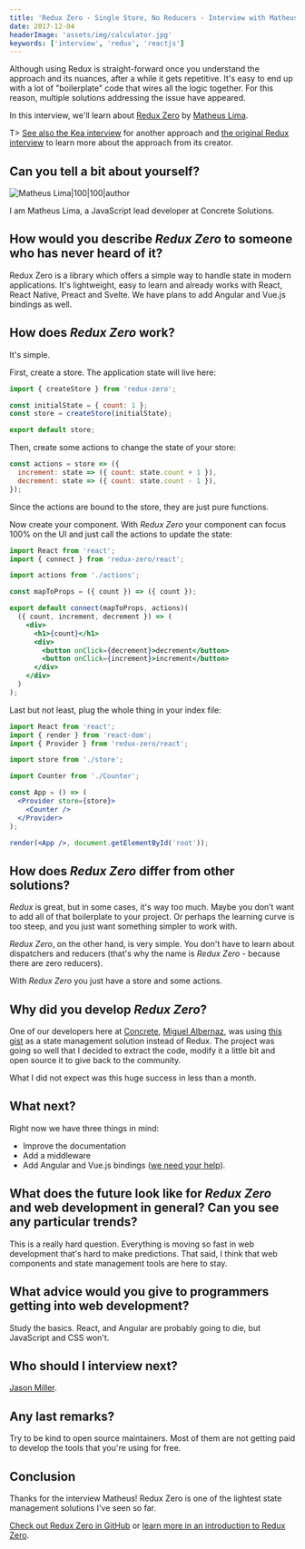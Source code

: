 ```yaml
---
title: 'Redux Zero - Single Store, No Reducers - Interview with Matheus Lima'
date: 2017-12-04
headerImage: 'assets/img/calculator.jpg'
keywords: ['interview', 'redux', 'reactjs']
---
```


Although using Redux is straight-forward once you understand the approach and its nuances, after a while it gets repetitive. It's easy to end up with a lot of "boilerplate" code that wires all the logic together. For this reason, multiple solutions addressing the issue have appeared.

In this interview, we'll learn about [Redux Zero](https://github.com/concretesolutions/redux-zero) by [Matheus Lima](https://twitter.com/matheusml).

T> [See also the Kea interview](/blog/kea-interview/) for another approach and [the original Redux interview](/blog/redux-interview) to learn more about the approach from its creator.

## Can you tell a bit about yourself?

![Matheus Lima|100|100|author](assets/img/interviews/matheus.jpg)

I am Matheus Lima, a JavaScript lead developer at Concrete Solutions.

## How would you describe _Redux Zero_ to someone who has never heard of it?

Redux Zero is a library which offers a simple way to handle state in modern applications. It's lightweight, easy to learn and already works with React, React Native, Preact and Svelte. We have plans to add Angular and Vue.js bindings as well.

## How does _Redux Zero_ work?

It's simple.

First, create a store. The application state will live here:

```javascript
import { createStore } from 'redux-zero';

const initialState = { count: 1 };
const store = createStore(initialState);

export default store;
```

Then, create some actions to change the state of your store:

```javascript
const actions = store => ({
  increment: state => ({ count: state.count + 1 }),
  decrement: state => ({ count: state.count - 1 }),
});
```

Since the actions are bound to the store, they are just pure functions.

Now create your component. With _Redux Zero_ your component can focus 100% on the UI and just call the actions to update the state:

```jsx
import React from 'react';
import { connect } from 'redux-zero/react';

import actions from './actions';

const mapToProps = ({ count }) => ({ count });

export default connect(mapToProps, actions)(
  ({ count, increment, decrement }) => (
    <div>
      <h1>{count}</h1>
      <div>
        <button onClick={decrement}>decrement</button>
        <button onClick={increment}>increment</button>
      </div>
    </div>
  )
);
```

Last but not least, plug the whole thing in your index file:

```jsx
import React from 'react';
import { render } from 'react-dom';
import { Provider } from 'redux-zero/react';

import store from './store';

import Counter from './Counter';

const App = () => (
  <Provider store={store}>
    <Counter />
  </Provider>
);

render(<App />, document.getElementById('root'));
```

## How does _Redux Zero_ differ from other solutions?

_Redux_ is great, but in some cases, it's way too much. Maybe you don’t want to add all of that boilerplate to your project. Or perhaps the learning curve is too steep, and you just want something simpler to work with.

_Redux Zero_, on the other hand, is very simple. You don't have to learn about dispatchers and reducers (that's why the name is _Redux Zero_ - because there are zero reducers).

With _Redux Zero_ you just have a store and some actions.

## Why did you develop _Redux Zero_?

One of our developers here at [Concrete](https://concrete.com.br/), [Miguel Albernaz](https://twitter.com/miguel_albernaz), was using [this gist](https://gist.github.com/developit/55c48d294abab13a146eac236bae3219) as a state management solution instead of Redux. The project was going so well that I decided to extract the code, modify it a little bit and open source it to give back to the community.

What I did not expect was this huge success in less than a month.

## What next?

Right now we have three things in mind:

* Improve the documentation
* Add a middleware
* Add Angular and Vue.js bindings ([we need your help](https://github.com/concretesolutions/redux-zero/issues)).

## What does the future look like for _Redux Zero_ and web development in general? Can you see any particular trends?

This is a really hard question. Everything is moving so fast in web development that's hard to make predictions. That said, I think that web components and state management tools are here to stay.

## What advice would you give to programmers getting into web development?

Study the basics. React, and Angular are probably going to die, but JavaScript and CSS won't.

## Who should I interview next?

[Jason Miller](https://twitter.com/_developit).

## Any last remarks?

Try to be kind to open source maintainers. Most of them are not getting paid to develop the tools that you're using for free.

## Conclusion

Thanks for the interview Matheus! Redux Zero is one of the lightest state management solutions I've seen so far.

[Check out Redux Zero in GitHub](https://github.com/concretesolutions/redux-zero) or [learn more in an introduction to Redux Zero](https://medium.com/@matheusml/introducing-redux-zero-bea42214c7ee).
